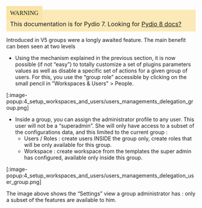 <div style="background-color: #fbe9b7;font-size: 16px;">
<span style="background-color: #fae4a6;padding: 10px;font-family: FuturaT-Demi;">WARNING</span>
<span style="padding: 10px;display: inline-block;">This documentation is for Pydio 7. Looking for <a href="https://pydio.com/en/docs/v8/groups-admin-and-delegation">Pydio 8 docs?</a></span>
</div>

Introduced in V5 groups were a longly awaited feature. The main benefit can been seen at two levels

+ Using the mechanism explained in the previous section, it is now possible (if not “easy”) to totally customize a set of plugins parameters values as well as disable a specific set of actions for a given group of users. For this, you use the “group role” accessible by clicking on the small pencil in "Workspaces & Users" > People.

[:image-popup:4_setup_workspaces_and_users/users_managements_delegation_group.png]

+ Inside a group, you can assign the administrator profile to any user. This user will not be a “superadmin”. She will only have access to a subset of the configurations data, and this limited to the current group :
    - Users / Roles : create users INSIDE the group only, create roles that will be only available for this group.
    - Workspace : create workspace from the templates the super admin has configured, available only inside this group.

[:image-popup:4_setup_workspaces_and_users/users_managements_delegation_user_group.png]

The image above shows the “Settings” view a group administrator has : only a subset of the features are available to him.

